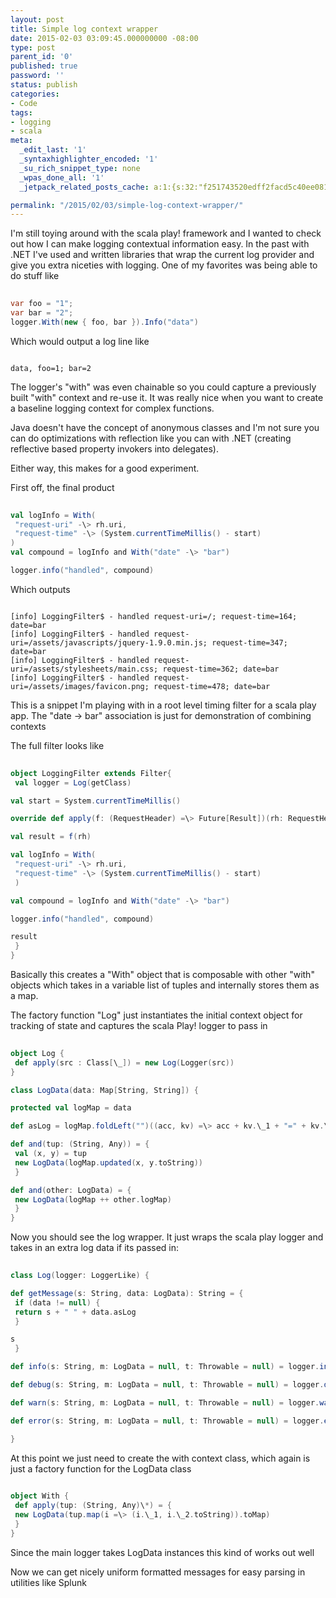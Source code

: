 ```yaml
---
layout: post
title: Simple log context wrapper
date: 2015-02-03 03:09:45.000000000 -08:00
type: post
parent_id: '0'
published: true
password: ''
status: publish
categories:
- Code
tags:
- logging
- scala
meta:
  _edit_last: '1'
  _syntaxhighlighter_encoded: '1'
  _su_rich_snippet_type: none
  _wpas_done_all: '1'
  _jetpack_related_posts_cache: a:1:{s:32:"f251743520edff2facd5c40ee081a536";a:2:{s:7:"expires";i:1558534014;s:7:"payload";a:3:{i:0;a:1:{s:2:"id";i:4593;}i:1;a:1:{s:2:"id";i:4862;}i:2;a:1:{s:2:"id";i:4945;}}}}

permalink: "/2015/02/03/simple-log-context-wrapper/"
---
```

I'm still toying around with the scala play! framework and I wanted to check out how I can make logging contextual information easy. In the past with .NET I've used and written libraries that wrap the current log provider and give you extra niceties with logging. One of my favorites was being able to do stuff like

```csharp
  
var foo = "1";  
var bar = "2";  
logger.With(new { foo, bar }).Info("data")  

```

Which would output a log line like

```
  
data, foo=1; bar=2  

```

The logger's "with" was even chainable so you could capture a previously built "with" context and re-use it. It was really nice when you want to create a baseline logging context for complex functions.

Java doesn't have the concept of anonymous classes and I'm not sure you can do optimizations with reflection like you can with .NET (creating reflective based property invokers into delegates).

Either way, this makes for a good experiment.

First off, the final product

```scala
  
val logInfo = With(  
 "request-uri" -\> rh.uri,  
 "request-time" -\> (System.currentTimeMillis() - start)  
)  
val compound = logInfo and With("date" -\> "bar")

logger.info("handled", compound)  

```

Which outputs

```
  
[info] LoggingFilter$ - handled request-uri=/; request-time=164; date=bar  
[info] LoggingFilter$ - handled request-uri=/assets/javascripts/jquery-1.9.0.min.js; request-time=347; date=bar  
[info] LoggingFilter$ - handled request-uri=/assets/stylesheets/main.css; request-time=362; date=bar  
[info] LoggingFilter$ - handled request-uri=/assets/images/favicon.png; request-time=478; date=bar  

```

This is a snippet I'm playing with in a root level timing filter for a scala play app. The "date -\> bar" association is just for demonstration of combining contexts

The full filter looks like

```scala
  
object LoggingFilter extends Filter{  
 val logger = Log(getClass)

val start = System.currentTimeMillis()

override def apply(f: (RequestHeader) =\> Future[Result])(rh: RequestHeader): Future[Result] = {

val result = f(rh)

val logInfo = With(  
 "request-uri" -\> rh.uri,  
 "request-time" -\> (System.currentTimeMillis() - start)  
 )

val compound = logInfo and With("date" -\> "bar")

logger.info("handled", compound)

result  
 }  
}  

```

Basically this creates a "With" object that is composable with other "with" objects which takes in a variable list of tuples and internally stores them as a map.

The factory function "Log" just instantiates the initial context object for tracking of state and captures the scala Play! logger to pass in

```scala
  
object Log {  
 def apply(src : Class[\_]) = new Log(Logger(src))  
}

class LogData(data: Map[String, String]) {

protected val logMap = data

def asLog = logMap.foldLeft("")((acc, kv) =\> acc + kv.\_1 + "=" + kv.\_2 + "; ").trim.stripSuffix(";")

def and(tup: (String, Any)) = {  
 val (x, y) = tup  
 new LogData(logMap.updated(x, y.toString))  
 }

def and(other: LogData) = {  
 new LogData(logMap ++ other.logMap)  
 }  
}  

```

Now you should see the log wrapper. It just wraps the scala play logger and takes in an extra log data if its passed in:

```scala
  
class Log(logger: LoggerLike) {

def getMessage(s: String, data: LogData): String = {  
 if (data != null) {  
 return s + " " + data.asLog  
 }

s  
 }

def info(s: String, m: LogData = null, t: Throwable = null) = logger.info(getMessage(s, m), t)

def debug(s: String, m: LogData = null, t: Throwable = null) = logger.debug(getMessage(s, m), t)

def warn(s: String, m: LogData = null, t: Throwable = null) = logger.warn(getMessage(s, m), t)

def error(s: String, m: LogData = null, t: Throwable = null) = logger.error(getMessage(s, m))

}  

```

At this point we just need to create the with context class, which again is just a factory function for the LogData class

```scala
  
object With {  
 def apply(tup: (String, Any)\*) = {  
 new LogData(tup.map(i =\> (i.\_1, i.\_2.toString)).toMap)  
 }  
}  

```

Since the main logger takes LogData instances this kind of works out well

Now we can get nicely uniform formatted messages for easy parsing in utilities like Splunk

